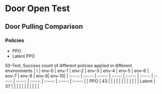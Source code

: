 # Door Open Test


## Door Pulling Comparison
### Policies
- PPO
- Latent PPO

50-Test, Success count of different policies applied in different environments
| \ | env-0 | env-1 | env-2 | env-3 | env-4 | env-5 | env-6 | env-7 | env-8 | env-9| env-10|
| :----: | :----: | :----: | :----: | :----: | :----: | :----: | :----: | :----: | :----: | :----: | :----: |
| PPO | 43 |  |  |  |  |  |  |  |  |  |  |
| Latent | 37 |  |  |  |  |  |  |  |  |  |  |
